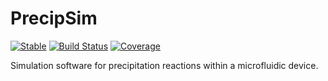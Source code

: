 # PrecipSim

[![Stable](https://img.shields.io/badge/docs-stable-blue.svg)](https://pseastham.github.io/PrecipSim.jl/stable)
[![Build Status](https://travis-ci.com/pseastham/PrecipSim.jl.svg?branch=master)](https://travis-ci.com/pseastham/PrecipSim.jl)
[![Coverage](https://codecov.io/gh/pseastham/PrecipSim.jl/branch/master/graph/badge.svg)](https://codecov.io/gh/pseastham/PrecipSim.jl)

Simulation software for precipitation reactions within a microfluidic device.